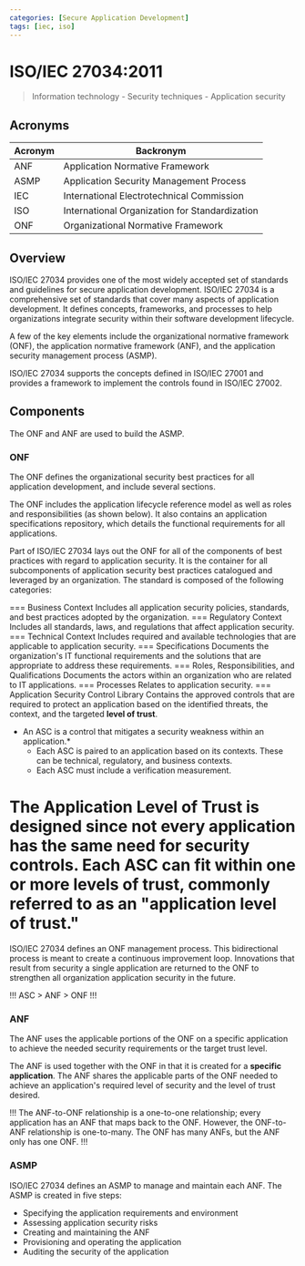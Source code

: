```yaml
---
categories: [Secure Application Development]
tags: [iec, iso]
---
```


# ISO/IEC 27034:2011

> Information technology - Security techniques - Application security

## Acronyms

| Acronym | Backronym |
| - | - |
| ANF | Application Normative Framework |
| ASMP | Application Security Management Process |
| IEC | International Electrotechnical Commission |
| ISO | International Organization for Standardization |
| ONF | Organizational Normative Framework |

## Overview

ISO/IEC 27034 provides one of the most widely accepted set of standards and guidelines for secure application development. ISO/IEC 27034 is a comprehensive set of standards that cover many aspects of application development. It defines concepts, frameworks, and processes to help organizations integrate security within their software development lifecycle.

A few of the key elements include the organizational normative framework (ONF), the application normative framework (ANF), and the application security management process (ASMP).

ISO/IEC 27034 supports the concepts defined in ISO/IEC 27001 and provides a framework to implement the controls found in ISO/IEC 27002.

## Components

The ONF and ANF are used to build the ASMP.

### ONF

The ONF defines the organizational security best practices for all application development, and include several sections.

The ONF includes the application lifecycle reference model as well as roles and responsibilities (as shown below). It also contains an application specifications repository, which details the functional requirements for all applications.

Part of ISO/IEC 27034 lays out the ONF for all of the components of best practices with regard to application security. It is the container for all subcomponents of application security best practices catalogued and leveraged by an organization. The standard is composed of the following categories:

=== Business Context
Includes all application security policies, standards, and best practices adopted by the organization.
=== Regulatory Context
Includes all standards, laws, and regulations that affect application security.
=== Technical Context
Includes required and available technologies that are applicable to application security.
=== Specifications
Documents the organization's IT functional requirements and the solutions that are appropriate to address these requirements.
=== Roles, Responsibilities, and Qualifications
Documents the actors within an organization who are related to IT applications.
=== Processes
Relates to application security.
=== Application Security Control Library
Contains the approved controls that are required to protect an application based on the identified threats, the context, and the targeted **level of trust**.

- An ASC is a control that mitigates a security weakness within an application.*
  - Each ASC is paired to an application based on its contexts. These can be technical, regulatory, and business contexts.
  - Each ASC must include a verification measurement.

The Application Level of Trust is designed since not every application has the same need for security controls. Each ASC can fit within one or more levels of trust, commonly referred to as an "application level of trust."
===

ISO/IEC 27034 defines an ONF management process. This bidirectional process is meant to create a continuous improvement loop. Innovations that result from security a single application are returned to the ONF to strengthen all organization application security in the future.

!!!
ASC > ANF > ONF
!!!

### ANF

The ANF uses the applicable portions of the ONF on a specific application to achieve the needed security requirements or the target trust level.

The ANF is used together with the ONF in that it is created for a **specific application**. The ANF shares the applicable parts of the ONF needed to achieve an application's required level of security and the level of trust desired.

!!!
The ANF-to-ONF relationship is a one-to-one relationship; every application has an ANF that maps back to the ONF. However, the ONF-to-ANF relationship is one-to-many. The ONF has many ANFs, but the ANF only has one ONF.
!!!

### ASMP

ISO/IEC 27034 defines an ASMP to manage and maintain each ANF. The ASMP is created in five steps:

- Specifying the application requirements and environment
- Assessing application security risks
- Creating and maintaining the ANF
- Provisioning and operating the application
- Auditing the security of the application
